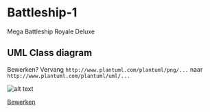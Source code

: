 # Battleship-1
Mega Battleship Royale Deluxe

## UML Class diagram
Bewerken? Vervang ``http://www.plantuml.com/plantuml/png/...`` naar ``http://www.plantuml.com/plantuml/uml/...``

![alt text](http://www.plantuml.com/plantuml/png/lLZVJzou4t_FNs7f-mBwmWegzHwYNjN27XIfN15KrtixpIQJh5KdNjaJVa3xlvyzpYQ1h24Lg-j3TtxCVFpnPE9n-60933MLIYoIgA52ku8Cht051aWRaQP9SYupewqkA4t_hY5DJuoBkz7cUvgUEacy-x6_BywnX2CWKcYNSdMfxq3X75LpYo7gC3a_kfodwHyrIP9eqzJh8NzQ-WiHLmGq4MkGC69reU0E3UD428zpZZIG-pbHYCIP4T1OuiU59GCPULNCPZ_UYqZWcV-DeaYJ6IZe68oHQCJ-VWyKNp6ErvVmrL1NcMxezIZDeW8ZQtmr4Z-fD8KyT-L-ljeYYO90HjhSjMYj5eSBORy45YVN9x3UAicqs3Xsf9EsXTjtrDOWkREsXzPrsFYfdnWeAwofZNQgqoAlwzc5WWnXeV0vc6z0QARYJEVZOE87zh6koOLrmZdKKAAPJdFhy57oCmS-wx1dfmPMIvdvfxGoal08A5l-Ek_9o2FeKoFpGDTBcywWxl3XY0Z0YJIoBYT299a2QyKB4_WX4Vyxgrq-A7cFExiY5TVQuIS_Eu3Ox7Mful-VfQLtOKQz5-7NndD3GCYqv3V35uU1cccbZTTbJKAR75dfAhTe1MySLAFeH7RmC2tupFHwM7LdlI3U_0aLxebUF_QBxWc_v8fZl_Y5Ttqkv3d3xGn08qMAZdM_tNqk58-5zxmBozG2Dg_qCSztsC_kHsiuOcWAoF3vSVEmhfl2kgJbeAg5qJMTLL0EIrt9_Abf0TdtOFF6Jv8UDmIq_ILuqrEcwBOf3R53sOuD0WqQrziUraH_Yj4UcFh4wHK97esaU5mtPqB8YyCZpYy-bBZ6frYZ0K8kJ5_mFJ4gDvk6nUuCNQbtXuXpBA1HzAGqNDJHi1-dzKNYZ5xT5DoLWMCxRLCe5vN3M8e-slWjQLmxzZ0cIz6MZvou_VltJUQqZ30QJmDEMslyx6vyVZYFbYZB9GMPfC8hUO-jHnjvhsi2zQKeBBOnrsX8PclRRfJ4UA8mZKxVEf40ZW7tDiJShT_CZkRB7s3XD5tFtJbUompRgu8eMwkF6CnZOGUoyCvkXlrJ-l_v7pk-uYqr1j_C1N_T7ZL4kdxim5kvqRw2nk8cXq7RL1izIaFkodsL6KHs_OM-BTy8RHONsagIUcWUSjhaPcPHRw0nzcUwjdwm-GdonIouTyNlukr1iS7xYRkWTmU7NI7cpdWuUylMXTPAIFivRCyv2b0MkV2wiUtdTjM9tj5_XfUjz3H-PV1QEhKtTVoucRw2AP7Mz0z_EpZOvEysS7ZW0dnNSbVnBDbq4HgDt-WbE_JlfDjg68jS9JUVl7o96K5TAXHAPy2Fnfld1cvs7j-7HVP8tHEHHkyt464Mk-x-jzmIh9jAJFe3ZMVc14FdBYSHRNSbVEiCWdy3FUW7hFEcKly2 "UML ontwerp")

[Bewerken](http://www.plantuml.com/plantuml/uml/lLZVJzou4t_FNs7f-mBwmWegzHwYNjN27XIfN15KrtixpIQJh5KdNjaJVa3xlvyzpYQ1h24Lg-j3TtxCVFpnPE9n-60933MLIYoIgA52ku8Cht051aWRaQP9SYupewqkA4t_hY5DJuoBkz7cUvgUEacy-x6_BywnX2CWKcYNSdMfxq3X75LpYo7gC3a_kfodwHyrIP9eqzJh8NzQ-WiHLmGq4MkGC69reU0E3UD428zpZZIG-pbHYCIP4T1OuiU59GCPULNCPZ_UYqZWcV-DeaYJ6IZe68oHQCJ-VWyKNp6ErvVmrL1NcMxezIZDeW8ZQtmr4Z-fD8KyT-L-ljeYYO90HjhSjMYj5eSBORy45YVN9x3UAicqs3Xsf9EsXTjtrDOWkREsXzPrsFYfdnWeAwofZNQgqoAlwzc5WWnXeV0vc6z0QARYJEVZOE87zh6koOLrmZdKKAAPJdFhy57oCmS-wx1dfmPMIvdvfxGoal08A5l-Ek_9o2FeKoFpGDTBcywWxl3XY0Z0YJIoBYT299a2QyKB4_WX4Vyxgrq-A7cFExiY5TVQuIS_Eu3Ox7Mful-VfQLtOKQz5-7NndD3GCYqv3V35uU1cccbZTTbJKAR75dfAhTe1MySLAFeH7RmC2tupFHwM7LdlI3U_0aLxebUF_QBxWc_v8fZl_Y5Ttqkv3d3xGn08qMAZdM_tNqk58-5zxmBozG2Dg_qCSztsC_kHsiuOcWAoF3vSVEmhfl2kgJbeAg5qJMTLL0EIrt9_Abf0TdtOFF6Jv8UDmIq_ILuqrEcwBOf3R53sOuD0WqQrziUraH_Yj4UcFh4wHK97esaU5mtPqB8YyCZpYy-bBZ6frYZ0K8kJ5_mFJ4gDvk6nUuCNQbtXuXpBA1HzAGqNDJHi1-dzKNYZ5xT5DoLWMCxRLCe5vN3M8e-slWjQLmxzZ0cIz6MZvou_VltJUQqZ30QJmDEMslyx6vyVZYFbYZB9GMPfC8hUO-jHnjvhsi2zQKeBBOnrsX8PclRRfJ4UA8mZKxVEf40ZW7tDiJShT_CZkRB7s3XD5tFtJbUompRgu8eMwkF6CnZOGUoyCvkXlrJ-l_v7pk-uYqr1j_C1N_T7ZL4kdxim5kvqRw2nk8cXq7RL1izIaFkodsL6KHs_OM-BTy8RHONsagIUcWUSjhaPcPHRw0nzcUwjdwm-GdonIouTyNlukr1iS7xYRkWTmU7NI7cpdWuUylMXTPAIFivRCyv2b0MkV2wiUtdTjM9tj5_XfUjz3H-PV1QEhKtTVoucRw2AP7Mz0z_EpZOvEysS7ZW0dnNSbVnBDbq4HgDt-WbE_JlfDjg68jS9JUVl7o96K5TAXHAPy2Fnfld1cvs7j-7HVP8tHEHHkyt464Mk-x-jzmIh9jAJFe3ZMVc14FdBYSHRNSbVEiCWdy3FUW7hFEcKly2 "bewerken")
